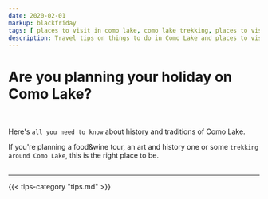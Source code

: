 ```yaml
---
date: 2020-02-01
markup: blackfriday
tags: [ places to visit in como lake, como lake trekking, places to visit in italy, holiday on como lake, travel tips, all you need to know, como lake all you need to know ]
description: Travel tips on things to do in Como Lake and places to visit. All you need to know to trek the alps around Como Lake and more.
---
```


# Are you planning your holiday on Como Lake? 

<br>

Here's `all you need to know` about history and traditions of Como Lake.

If you're planning a food&wine tour, an art and history one or some `trekking around Como Lake`, this is the right place to be.
<br><br>

<hr>

{{< tips-category "tips.md" >}}
